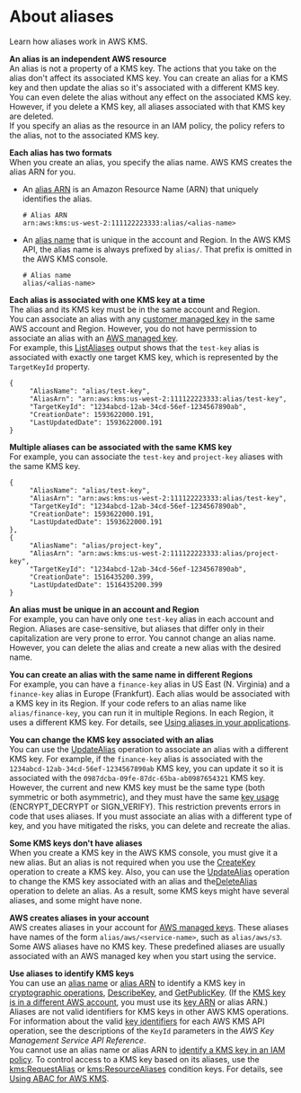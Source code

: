 # About aliases<a name="alias-about"></a>

Learn how aliases work in AWS KMS\.

**An alias is an independent AWS resource**  
An alias is not a property of a KMS key\. The actions that you take on the alias don't affect its associated KMS key\. You can create an alias for a KMS key and then update the alias so it's associated with a different KMS key\. You can even delete the alias without any effect on the associated KMS key\. However, if you delete a KMS key, all aliases associated with that KMS key are deleted\.  
If you specify an alias as the resource in an IAM policy, the policy refers to the alias, not to the associated KMS key\.

**Each alias has two formats**  
When you create an alias, you specify the alias name\. AWS KMS creates the alias ARN for you\.  
+ An [alias ARN](concepts.md#key-id-alias-ARN) is an Amazon Resource Name \(ARN\) that uniquely identifies the alias\. 

  ```
  # Alias ARN
  arn:aws:kms:us-west-2:111122223333:alias/<alias-name>
  ```
+ An [alias name](concepts.md#key-id-alias-name) that is unique in the account and Region\. In the AWS KMS API, the alias name is always prefixed by `alias/`\. That prefix is omitted in the AWS KMS console\.

  ```
  # Alias name
  alias/<alias-name>
  ```

**Each alias is associated with one KMS key at a time**  
The alias and its KMS key must be in the same account and Region\.   
You can associate an alias with any [customer managed key](concepts.md#customer-cmk) in the same AWS account and Region\. However, you do not have permission to associate an alias with an [AWS managed key](concepts.md#aws-managed-cmk)\.  
For example, this [ListAliases](https://docs.aws.amazon.com/kms/latest/APIReference/API_ListAliases.html) output shows that the `test-key` alias is associated with exactly one target KMS key, which is represented by the `TargetKeyId` property\.  

```
{
     "AliasName": "alias/test-key",
     "AliasArn": "arn:aws:kms:us-west-2:111122223333:alias/test-key",
     "TargetKeyId": "1234abcd-12ab-34cd-56ef-1234567890ab",
     "CreationDate": 1593622000.191,
     "LastUpdatedDate": 1593622000.191
}
```

**Multiple aliases can be associated with the same KMS key**  
For example, you can associate the `test-key` and `project-key` aliases with the same KMS key\.  

```
{
     "AliasName": "alias/test-key",
     "AliasArn": "arn:aws:kms:us-west-2:111122223333:alias/test-key",
     "TargetKeyId": "1234abcd-12ab-34cd-56ef-1234567890ab",
     "CreationDate": 1593622000.191,
     "LastUpdatedDate": 1593622000.191
},
{
     "AliasName": "alias/project-key",
     "AliasArn": "arn:aws:kms:us-west-2:111122223333:alias/project-key",
     "TargetKeyId": "1234abcd-12ab-34cd-56ef-1234567890ab",
     "CreationDate": 1516435200.399,
     "LastUpdatedDate": 1516435200.399
}
```

**An alias must be unique in an account and Region**  
For example, you can have only one `test-key` alias in each account and Region\. Aliases are case\-sensitive, but aliases that differ only in their capitalization are very prone to error\. You cannot change an alias name\. However, you can delete the alias and create a new alias with the desired name\.

**You can create an alias with the same name in different Regions**  
For example, you can have a `finance-key` alias in US East \(N\. Virginia\) and a `finance-key` alias in Europe \(Frankfurt\)\. Each alias would be associated with a KMS key in its Region\. If your code refers to an alias name like `alias/finance-key`, you can run it in multiple Regions\. In each Region, it uses a different KMS key\. For details, see [Using aliases in your applications](alias-using.md)\.

**You can change the KMS key associated with an alias**  
You can use the [UpdateAlias](https://docs.aws.amazon.com/kms/latest/APIReference/API_UpdateAlias.html) operation to associate an alias with a different KMS key\. For example, if the `finance-key` alias is associated with the `1234abcd-12ab-34cd-56ef-1234567890ab` KMS key, you can update it so it is associated with the `0987dcba-09fe-87dc-65ba-ab0987654321` KMS key\.  
However, the current and new KMS key must be the same type \(both symmetric or both asymmetric\), and they must have the same [key usage](concepts.md#key-usage) \(ENCRYPT\_DECRYPT or SIGN\_VERIFY\)\. This restriction prevents errors in code that uses aliases\. If you must associate an alias with a different type of key, and you have mitigated the risks, you can delete and recreate the alias\.

**Some KMS keys don't have aliases**  
When you create a KMS key in the AWS KMS console, you must give it a new alias\. But an alias is not required when you use the [CreateKey](https://docs.aws.amazon.com/kms/latest/APIReference/API_CreateKey.html) operation to create a KMS key\. Also, you can use the [UpdateAlias](https://docs.aws.amazon.com/kms/latest/APIReference/API_UpdateAlias.html) operation to change the KMS key associated with an alias and the[DeleteAlias](https://docs.aws.amazon.com/kms/latest/APIReference/API_DeleteAlias.html) operation to delete an alias\. As a result, some KMS keys might have several aliases, and some might have none\.

**AWS creates aliases in your account**  
AWS creates aliases in your account for [AWS managed keys](concepts.md#aws-managed-cmk)\. These aliases have names of the form `alias/aws/<service-name>`, such as `alias/aws/s3`\.   
Some AWS aliases have no KMS key\. These predefined aliases are usually associated with an AWS managed key when you start using the service\.

**Use aliases to identify KMS keys**  
You can use an [alias name](concepts.md#key-id-alias-name) or [alias ARN](concepts.md#key-id-alias-ARN) to identify a KMS key in [cryptographic operations](concepts.md#cryptographic-operations), [DescribeKey](https://docs.aws.amazon.com/kms/latest/APIReference/API_DescribeKey.html), and [GetPublicKey](https://docs.aws.amazon.com/kms/latest/APIReference/API_GetPublicKey.html)\. \(If the [KMS key is in a different AWS account](key-policy-modifying-external-accounts.md), you must use its [key ARN](concepts.md#key-id-key-ARN) or alias ARN\.\) Aliases are not valid identifiers for KMS keys in other AWS KMS operations\. For information about the valid [key identifiers](concepts.md#key-id) for each AWS KMS API operation, see the descriptions of the `KeyId` parameters in the *AWS Key Management Service API Reference*\.  
You cannot use an alias name or alias ARN to [identify a KMS key in an IAM policy](cmks-in-iam-policies.md)\. To control access to a KMS key based on its aliases, use the [kms:RequestAlias](policy-conditions.md#conditions-kms-request-alias) or [kms:ResourceAliases](policy-conditions.md#conditions-kms-resource-aliases) condition keys\. For details, see [Using ABAC for AWS KMS](abac.md)\.
